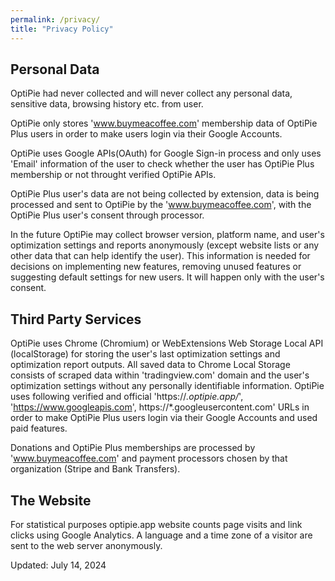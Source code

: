 ```yaml
---
permalink: /privacy/
title: "Privacy Policy"
---
```


## Personal Data
OptiPie had never collected and will never collect any personal data, sensitive data, browsing history etc. from user.

OptiPie only stores 'www.buymeacoffee.com' membership data of OptiPie Plus users in order to make users login via their Google Accounts.

OptiPie uses Google APIs(OAuth) for Google Sign-in process and only uses 'Email' information of the user to check
whether the user has OptiPie Plus membership or not throught verified OptiPie APIs.

OptiPie Plus user's data are not being collected by extension, data is being processed and sent to OptiPie by the 'www.buymeacoffee.com', with the OptiPie Plus user's consent through processor.

In the future OptiPie may collect browser version, platform name, and user's optimization settings and reports anonymously (except website lists or any other data that can help identify the user). This information is needed for decisions on implementing new features, removing unused features or suggesting default settings for new users. It will happen only with the user's consent.

## Third Party Services
OptiPie uses Chrome (Chromium) or WebExtensions Web Storage Local API (localStorage) for storing the user's last optimization settings and optimization report outputs. All saved data to Chrome Local Storage consists of scraped data within 'tradingview.com' domain and the user's optimization settings without any personally identifiable information. 
OptiPie uses following verified and official 'https://*.optipie.app/*', 'https://www.googleapis.com', https://*.googleusercontent.com' URLs in order to make OptiPie Plus users login via their Google Accounts and used paid features.

Donations and OptiPie Plus memberships are processed by 'www.buymeacoffee.com' and payment processors chosen by that organization (Stripe and Bank Transfers).

## The Website
For statistical purposes optipie.app website counts page visits and link clicks using Google Analytics. A language and a time zone of a visitor are sent to the web server anonymously.

Updated: July 14, 2024